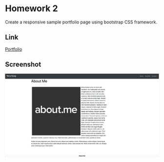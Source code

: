 # Homework 2
Create a responsive sample portfolio page using bootstrap CSS framework.
## Link
[Portfolio](https://terry0532.github.io/Portfolio/)
## Screenshot
![image description](assets/image/ScreenShot.png)